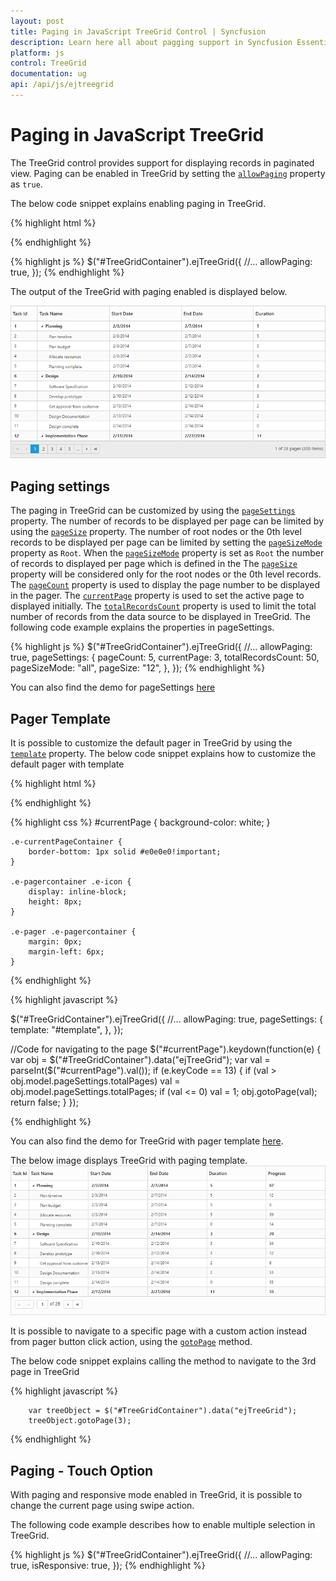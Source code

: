 ```yaml
---
layout: post
title: Paging in JavaScript TreeGrid Control | Syncfusion
description: Learn here all about pagging support in Syncfusion Essential JavaScript TreeGrid control, its elements, and more. 
platform: js
control: TreeGrid
documentation: ug
api: /api/js/ejtreegrid
---
```


# Paging in JavaScript TreeGrid

The TreeGrid control provides support for displaying records in paginated view. Paging can be enabled in TreeGrid by setting the [`allowPaging`](/api/js/ejtreegrid#members:allowpaging) property as `true`.

The below code snippet explains enabling paging in TreeGrid.

{% highlight html %}
<div id="TreeGridContainer"/>
{% endhighlight %}

{% highlight js %}
$("#TreeGridContainer").ejTreeGrid({
    //...
    allowPaging: true,
});
{% endhighlight %}

The output of the TreeGrid with paging enabled is displayed below.

![JavaScript TreeGrid pagging](Paging_images/Paging_img1.png)

## Paging settings

The paging in TreeGrid can be customized by using the [`pageSettings`](/api/js/ejtreegrid#members:pagesettings) property.
The number of records to be displayed per page can be limited by using the [`pageSize`](/api/js/ejtreegrid#members:pagesettings-pagesize "pageSettings.pageSize") property. 
The number of root nodes or the 0th level records to be displayed per page can be limited by setting the [`pageSizeMode`](/api/js/ejtreegrid#members:pagesettings-pagesizemode "pageSettings.pageSizeMode") property as `Root`. When the [`pageSizeMode`](/api/js/ejtreegrid#members:pagesettings-pagesizemode "pageSettings.pageSizeMode") property is set as `Root` the number of records to displayed per page which is defined in the The [`pageSize`](/api/js/ejtreegrid#members:pagesettings-pagesize "pageSettings.pageSize") property will be considered only for the root nodes or the 0th level records.
The [`pageCount`](/api/js/ejtreegrid#members:pagesettings-pagecount "pageSettings.pageCount") property is used to display the page number to be displayed in the pager.
The [`currentPage`](/api/js/ejtreegrid#members:pagesettings-currentpage "pageSettings.currentPage") property is used to set the active page to displayed initially.
The [`totalRecordsCount`](/api/js/ejtreegrid#members:pagesettings-totalrecordscount "pageSettings.totalRecordsCount") property is used to limit the total number of records from the data source to be displayed in TreeGrid.
 The following code example explains the properties in pageSettings. 

{% highlight js %}
$("#TreeGridContainer").ejTreeGrid({
    //...
    allowPaging: true,
    pageSettings: {
        pageCount: 5,
        currentPage: 3,
        totalRecordsCount: 50,
        pageSizeMode: "all",
        pageSize: "12",
    },
});
{% endhighlight %}

You can also find the demo for pageSettings [here](http://js.syncfusion.com/demos/web/#!/bootstrap/treegrid/paging/pagingapi)


## Pager Template

It is possible to customize the default pager in TreeGrid by using the [`template`](/api/js/ejtreegrid#members:pagesettings-template "pageSettings.template") property.
The below code snippet explains how to customize the default pager with template

{% highlight html %}
<script type="text/x-jsrender" id="template">
    <div class="e-pagercontainer">
        <div class="e-first e-icon e-mediaback e-firstpagedisabled e-disable" title="Go to first page"></div>
        <div class="e-prev e-icon e-arrowheadleft-2x e-prevpagedisabled e-disable" style="border-right:none" title="Go to previous page"></div>
    </div>
    <div class="e-pagercontainer e-currentPageContainer" style="border-radius:0px">
        <input id="currentPage" class="e-pagercontainer" type="text" style="text-align:center; margin:0px;border:none;width:32px;height:23px" />
    </div>
    <div id="totalPages" class="e-pagercontainer" style="margin-left: 2px;margin-bottom:5px;border: none; ">
        <span></span>
    </div>
    <div class="e-pagercontainer">
        <div class="e-nextpage e-icon e-arrowheadright-2x e-default" title="Go to next page"></div>
        <div class="e-lastpage e-icon e-mediaforward e-default" title="Go to last page"></div>
    </div>
</script> 

{% endhighlight %}

{% highlight css %}
    #currentPage {
        background-color: white;
    }

    .e-currentPageContainer {
        border-bottom: 1px solid #e0e0e0!important;
    }

    .e-pagercontainer .e-icon {
        display: inline-block;
        height: 8px;
    }

    .e-pager .e-pagercontainer {
        margin: 0px;
        margin-left: 6px;
    }
{% endhighlight %}

{% highlight javascript %}

$("#TreeGridContainer").ejTreeGrid({
    //...
    allowPaging: true,
    pageSettings: {
        template: "#template",
    },
});

//Code for navigating to the page 
$("#currentPage").keydown(function(e) {
    var obj = $("#TreeGridContainer").data("ejTreeGrid");
    var val = parseInt($("#currentPage").val());
    if (e.keyCode == 13) {
        if (val > obj.model.pageSettings.totalPages)
            val = obj.model.pageSettings.totalPages;
        if (val <= 0)
            val = 1;
        obj.gotoPage(val);
        return false;
    }
});

{% endhighlight %}

You can also find the demo for TreeGrid with pager template [here](http://js.syncfusion.com/demos/web/#!/bootstrap/treegrid/paging/pagertemplate).

The below image displays TreeGrid with paging template.
![JavaScript TreeGrid pager template](Paging_images/Paging_img2.png)

It is possible to navigate to a specific page with a custom action instead from pager button click action, using the [`gotoPage`]( /api/js/ejtreegrid#methods:gotopage "gotoPage") method.

The below code snippet explains calling the method to navigate to the 3rd page in TreeGrid

{% highlight javascript %}

        var treeObject = $("#TreeGridContainer").data("ejTreeGrid");
        treeObject.gotoPage(3);

{% endhighlight %}

## Paging - Touch Option

With paging and responsive mode enabled in TreeGrid, it is possible to change the current page using swipe action.

The following code example describes how to enable multiple selection in TreeGrid.	

{% highlight js %}
$("#TreeGridContainer").ejTreeGrid({
    //...
    allowPaging: true,
    isResponsive: true,
});
{% endhighlight %}